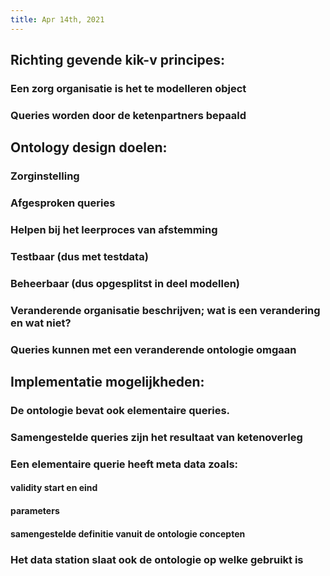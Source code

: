 ```yaml
---
title: Apr 14th, 2021
---
```


## Richting gevende kik-v principes:
### Een zorg organisatie is het te modelleren object
### Queries worden door de ketenpartners bepaald
## Ontology design doelen:
### Zorginstelling
### Afgesproken queries
### Helpen bij het leerproces van afstemming
### Testbaar (dus met testdata)
### Beheerbaar (dus opgesplitst in deel modellen)
### Veranderende organisatie beschrijven; wat is een verandering en wat niet?
### Queries kunnen met een veranderende ontologie omgaan
## Implementatie mogelijkheden:
### De ontologie bevat ook elementaire queries.
### Samengestelde queries zijn het resultaat van ketenoverleg
### Een elementaire querie heeft meta data zoals:
#### validity start en eind
#### parameters
#### samengestelde definitie vanuit de ontologie concepten
### Het data station slaat ook de ontologie op welke gebruikt is
